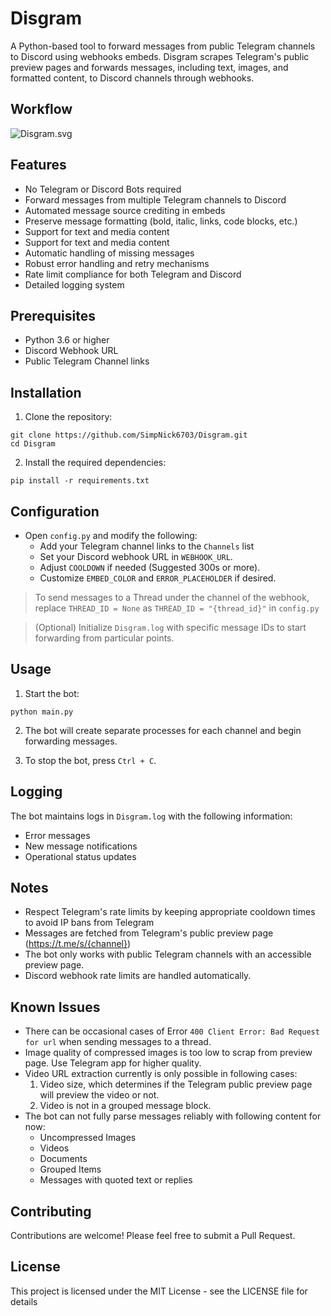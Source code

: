 # Disgram

A Python-based tool to forward messages from public Telegram channels to Discord using webhooks embeds. Disgram scrapes Telegram's public preview pages and forwards messages, including text, images, and formatted content, to Discord channels through webhooks.

## Workflow
![Disgram.svg](https://github.com/user-attachments/assets/15554202-d8c0-4ee0-a390-f751e534ebe9)

## Features

- No Telegram or Discord Bots required
- Forward messages from multiple Telegram channels to Discord
- Automated message source crediting in embeds
- Preserve message formatting (bold, italic, links, code blocks, etc.)
- Support for text and media content
- Support for text and media content
- Automatic handling of missing messages
- Robust error handling and retry mechanisms
- Rate limit compliance for both Telegram and Discord
- Detailed logging system

## Prerequisites

- Python 3.6 or higher
- Discord Webhook URL
- Public Telegram Channel links

## Installation

1. Clone the repository:
```
git clone https://github.com/SimpNick6703/Disgram.git
cd Disgram
```

2. Install the required dependencies:
```
pip install -r requirements.txt
```

## Configuration

- Open `config.py` and modify the following:
   - Add your Telegram channel links to the `Channels` list
   - Set your Discord webhook URL in `WEBHOOK_URL`.
   - Adjust `COOLDOWN` if needed (Suggested 300s or more).
   - Customize `EMBED_COLOR` and `ERROR_PLACEHOLDER` if desired.

> To send messages to a Thread under the channel of the webhook, replace `THREAD_ID = None` as `THREAD_ID = "{thread_id}"` in `config.py`

> (Optional) Initialize `Disgram.log` with specific message IDs to start forwarding from particular points.

## Usage

1. Start the bot:
```
python main.py
```
2. The bot will create separate processes for each channel and begin forwarding messages.

3. To stop the bot, press `Ctrl + C`.

## Logging

The bot maintains logs in `Disgram.log` with the following information:
- Error messages
- New message notifications
- Operational status updates

## Notes

- Respect Telegram's rate limits by keeping appropriate cooldown times to avoid IP bans from Telegram
- Messages are fetched from Telegram's public preview page (https://t.me/s/{channel})
- The bot only works with public Telegram channels with an accessible preview page.
- Discord webhook rate limits are handled automatically.

## Known Issues
- There can be occasional cases of Error `400 Client Error: Bad Request for url` when sending messages to a thread.
- Image quality of compressed images is too low to scrap from preview page. Use Telegram app for higher quality.
- Video URL extraction currently is only possible in following cases:
  1. Video size, which determines if the Telegram public preview page will preview the video or not.
  2. Video is not in a grouped message block.
- The bot can not fully parse messages reliably with following content for now:
  - Uncompressed Images
  - Videos
  - Documents
  - Grouped Items
  - Messages with quoted text or replies

## Contributing

Contributions are welcome! Please feel free to submit a Pull Request.

## License

This project is licensed under the MIT License - see the LICENSE file for details

